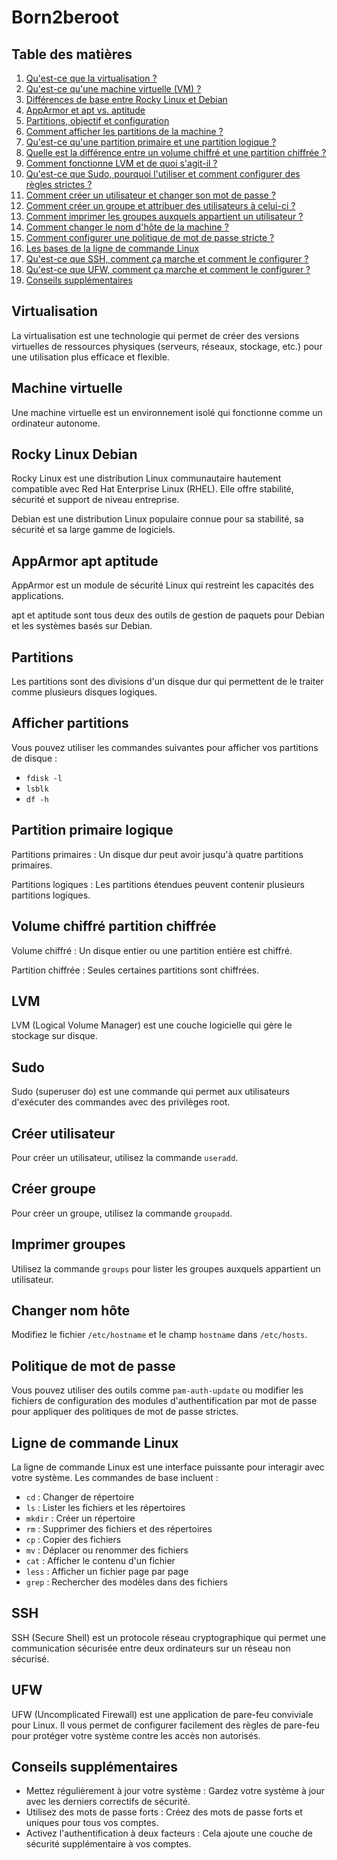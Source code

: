 # Born2beroot

## Table des matières

1. [Qu'est-ce que la virtualisation ?](#virtualisation)
2. [Qu'est-ce qu'une machine virtuelle (VM) ?](#machine-virtuelle)
3. [Différences de base entre Rocky Linux et Debian](#rocky-linux-debian)
4. [AppArmor et apt vs. aptitude](#apparmor-apt-aptitude)
5. [Partitions, objectif et configuration](#partitions)
6. [Comment afficher les partitions de la machine ?](#afficher-partitions)
7. [Qu'est-ce qu'une partition primaire et une partition logique ?](#partition-primaire-logique)
8. [Quelle est la différence entre un volume chiffré et une partition chiffrée ?](#volume-chiffre-partition-chiffre)
9. [Comment fonctionne LVM et de quoi s'agit-il ?](#lvm)
10. [Qu'est-ce que Sudo, pourquoi l'utiliser et comment configurer des règles strictes ?](#sudo)
11. [Comment créer un utilisateur et changer son mot de passe ?](#creer-utilisateur)
12. [Comment créer un groupe et attribuer des utilisateurs à celui-ci ?](#creer-groupe)
13. [Comment imprimer les groupes auxquels appartient un utilisateur ?](#imprimer-groupes)
14. [Comment changer le nom d'hôte de la machine ?](#changer-nom-hote)
15. [Comment configurer une politique de mot de passe stricte ?](#politique-mot-passe)
16. [Les bases de la ligne de commande Linux](#ligne-commande-linux)
17. [Qu'est-ce que SSH, comment ça marche et comment le configurer ?](#ssh)
18. [Qu'est-ce que UFW, comment ça marche et comment le configurer ?](#ufw)
19. [Conseils supplémentaires](#conseils-supplementaires)

## Virtualisation

La virtualisation est une technologie qui permet de créer des versions virtuelles de ressources physiques (serveurs, réseaux, stockage, etc.) pour une utilisation plus efficace et flexible.

## Machine virtuelle

Une machine virtuelle est un environnement isolé qui fonctionne comme un ordinateur autonome.

## Rocky Linux Debian

Rocky Linux est une distribution Linux communautaire hautement compatible avec Red Hat Enterprise Linux (RHEL). Elle offre stabilité, sécurité et support de niveau entreprise.

Debian est une distribution Linux populaire connue pour sa stabilité, sa sécurité et sa large gamme de logiciels.

## AppArmor apt aptitude

AppArmor est un module de sécurité Linux qui restreint les capacités des applications.

apt et aptitude sont tous deux des outils de gestion de paquets pour Debian et les systèmes basés sur Debian.

## Partitions

Les partitions sont des divisions d'un disque dur qui permettent de le traiter comme plusieurs disques logiques.

## Afficher partitions

Vous pouvez utiliser les commandes suivantes pour afficher vos partitions de disque :

* `fdisk -l`
* `lsblk`
* `df -h`

## Partition primaire logique

Partitions primaires : Un disque dur peut avoir jusqu'à quatre partitions primaires.

Partitions logiques : Les partitions étendues peuvent contenir plusieurs partitions logiques.

## Volume chiffré partition chiffrée

Volume chiffré : Un disque entier ou une partition entière est chiffré.

Partition chiffrée : Seules certaines partitions sont chiffrées.

## LVM

LVM (Logical Volume Manager) est une couche logicielle qui gère le stockage sur disque.

## Sudo

Sudo (superuser do) est une commande qui permet aux utilisateurs d'exécuter des commandes avec des privilèges root.

## Créer utilisateur

Pour créer un utilisateur, utilisez la commande `useradd`.

## Créer groupe

Pour créer un groupe, utilisez la commande `groupadd`.

## Imprimer groupes

Utilisez la commande `groups` pour lister les groupes auxquels appartient un utilisateur.

## Changer nom hôte

Modifiez le fichier `/etc/hostname` et le champ `hostname` dans `/etc/hosts`.

## Politique de mot de passe

Vous pouvez utiliser des outils comme `pam-auth-update` ou modifier les fichiers de configuration des modules d'authentification par mot de passe pour appliquer des politiques de mot de passe strictes.

## Ligne de commande Linux

La ligne de commande Linux est une interface puissante pour interagir avec votre système. Les commandes de base incluent :

* `cd` : Changer de répertoire
* `ls` : Lister les fichiers et les répertoires
* `mkdir` : Créer un répertoire
* `rm` : Supprimer des fichiers et des répertoires
* `cp` : Copier des fichiers
* `mv` : Déplacer ou renommer des fichiers
* `cat` : Afficher le contenu d'un fichier
* `less` : Afficher un fichier page par page
* `grep` : Rechercher des modèles dans des fichiers


## SSH

SSH (Secure Shell) est un protocole réseau cryptographique qui permet une communication sécurisée entre deux ordinateurs sur un réseau non sécurisé.

## UFW

UFW (Uncomplicated Firewall) est une application de pare-feu conviviale pour Linux. Il vous permet de configurer facilement des règles de pare-feu pour protéger votre système contre les accès non autorisés.

## Conseils supplémentaires

* Mettez régulièrement à jour votre système : Gardez votre système à jour avec les derniers correctifs de sécurité.
* Utilisez des mots de passe forts : Créez des mots de passe forts et uniques pour tous vos comptes.
* Activez l'authentification à deux facteurs : Cela ajoute une couche de sécurité supplémentaire à vos comptes.
